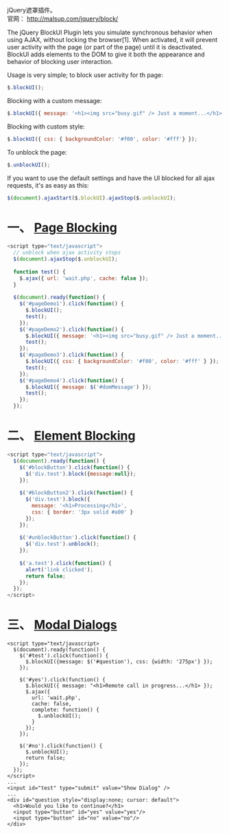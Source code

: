 jQuery遮罩插件。  
官网： http://malsup.com/jquery/block/  

The jQuery BlockUI Plugin lets you simulate synchronous behavior when using AJAX, without locking the browser[1]. When activated, it will prevent user activity with the page (or part of the page) until it is deactivated. BlockUI adds elements to the DOM to give it both the appearance and behavior of blocking user interaction.  

Usage is very simple; to block user activity for th page:  
```js
$.blockUI();
```
Blocking with a custom message:  
```js
$.blockUI({ message: '<h1><img src="busy.gif" /> Just a moment...</h1>' } );
```
Blocking with custom style:  
```js
$.blockUI({ css: { backgroundColor: '#f00', color: '#fff'} });
```
To unblock the page:
```js
$.unblockUI();
```
If you want to use the default settings and have the UI blocked for all ajax requests, it's as easy as this:  
```js
$(document).ajaxStart($.blockUI).ajaxStop($.unblockUI);
```

# 一、 [Page Blocking](http://malsup.com/jquery/block/#page)
```js
<script type="text/javascript">
  // unblock when ajax activity stops
  $(document).ajaxStop($.unblockUI);
  
  function test() {
    $.ajax({ url: 'wait.php', cache: false });
  }
  
  $(document).ready(function() {
    $('#pageDemo1').click(function() {
      $.blockUI();
      test();
    });
    $('#pageDemo2').click(function() {
      $.blockUI({ message: '<h1><img src="busy.gif" /> Just a moment...</h1>' });
      test();
    });
    $('#pageDemo3').click(function() {
      $.blockUI({ css: { backgroundColor: '#f00', color: '#fff' } });
      test();
    });
    $('#pageDemo4').click(function() {
      $.blockUI({ message: $('#domMessage') });
      test();
    });
  });
```

# 二、 [Element Blocking](http://malsup.com/jquery/block/#element)
```js
<script type="text/javascript">
  $(document).ready(function() {
    $('#blockButton').click(function() {
      $('div.test').block({message:null});
    });
    
    $('#blockButton2').click(function() {
      $('div.test').block({
        message: '<h1>Processing</h1>',
        css: { border: '3px solid #a00' }
      });
    });
    
    $('#unblockButton').click(function() { 
      $('div.test').unblock(); 
    }); 
 
    $('a.test').click(function() { 
      alert('link clicked'); 
      return false; 
    }); 
  }); 
</script>
```

# 三、 [Modal Dialogs](http://malsup.com/jquery/block/#dialog)
```
<script type="text/javascript>
  $(document).ready(function() {
    $('#test').click(function() {
      $.blockUI({message: $('#question'), css: {width: '275px'} });
    });
    
    $('#yes').click(function() {
      $.blockUI({ message: "<h1>Remote call in progress...</h1> });
      $.ajax({
        url: 'wait.php',
        cache: false,
        complete: function() {
          $.unblockUI();
        }
      });
    });
    
    $('#no').click(function() {
      $.unblockUI();
      return false;
    });
  });
</script>
...
<input id="test" type="submit" value="Show Dialog" />
...
<div id="question style="display:none; cursor: default">
  <h1>Would you like to continue?</h1>
  <input type="button" id="yes" value="yes"/>
  <input type="button" id="no" value="no"/>
</div>
```
